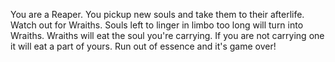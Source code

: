 You are a Reaper. You pickup new souls and take them to their afterlife. Watch out for Wraiths. Souls left to linger in limbo too long will turn into Wraiths. Wraiths will eat the soul you're carrying. If you are not carrying one it will eat a part of yours. Run out of essence and it's game over!